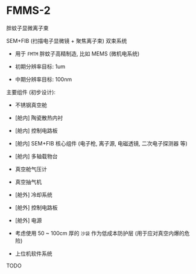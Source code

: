 # FMMS-2
胖蚊子显微离子束

SEM+FIB (扫描电子显微镜 + 聚焦离子束) 双束系统

+ 用于 `FMTM` 胖蚊子高精制造, 比如 MEMS (微机电系统)

+ 初期分辨率目标: 1um

+ 中期分辨率目标: 100nm

主要组件 (初步设计):

+ 不锈钢真空舱

+ [舱内] 陶瓷散热内衬

+ [舱内] 控制电路板

+ [舱内] SEM+FIB 核心组件
  (电子枪, 离子源, 电磁透镜, 二次电子探测器 等)

+ [舱内] 多轴载物台

+ 真空舱气压计

+ 真空抽气机

+ [舱外] 冷却系统

+ [舱外] 控制电路板

+ [舱外] 电源

+ 考虑使用 50 ~ 100cm 厚的 `沙袋`
  作为低成本防护层 (用于应对真空内爆的危险)

+ 上位机软件系统


TODO
